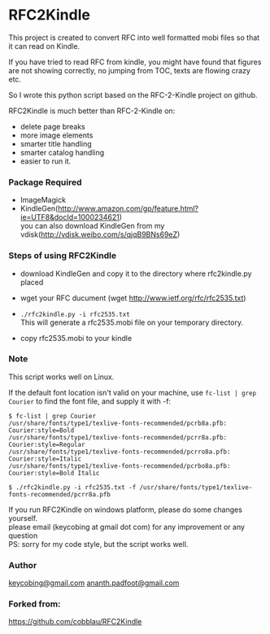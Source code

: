 RFC2Kindle
============

This project is created to convert RFC into well formatted mobi files so that it can read on Kindle.

If you have tried to read RFC from kindle, you might have found that figures are not showing correctly, no jumping from TOC, texts are flowing crazy etc.

So I wrote this python script based on the RFC-2-Kindle project on github.

RFC2Kindle is much better than RFC-2-Kindle on:
* delete page breaks
* more image elements
* smarter title handling
* smarter catalog handling
* easier to run it.

### Package Required
- ImageMagick
- KindleGen(http://www.amazon.com/gp/feature.html?ie=UTF8&docId=1000234621)  
  you can also download KindleGen from my vdisk(http://vdisk.weibo.com/s/qjqB9BNs69eZ)

### Steps of using RFC2Kindle
- download KindleGen and copy it to the directory where rfc2kindle.py placed
- wget your RFC ducument
  (wget http://www.ietf.org/rfc/rfc2535.txt)

- `./rfc2kindle.py -i rfc2535.txt`  
   This will generate a rfc2535.mobi file on your temporary directory.

- copy rfc2535.mobi to your kindle

### Note
This script works well on Linux. 

If the default font location isn't valid on your machine, use `fc-list | grep Courier` to find the font file, and supply it with -f:

```
$ fc-list | grep Courier
/usr/share/fonts/type1/texlive-fonts-recommended/pcrb8a.pfb: Courier:style=Bold
/usr/share/fonts/type1/texlive-fonts-recommended/pcrr8a.pfb: Courier:style=Regular
/usr/share/fonts/type1/texlive-fonts-recommended/pcrro8a.pfb: Courier:style=Italic
/usr/share/fonts/type1/texlive-fonts-recommended/pcrbo8a.pfb: Courier:style=Bold Italic

$ ./rfc2kindle.py -i rfc2535.txt -f /usr/share/fonts/type1/texlive-fonts-recommended/pcrr8a.pfb
```

If you run RFC2Kindle on windows platform, please do some changes yourself.  
please email (keycobing at gmail dot com) for any improvement or any question  
PS: sorry for my code style, but the script works well.

### Author
keycobing@gmail.com
ananth.padfoot@gmail.com


### Forked from:
https://github.com/cobblau/RFC2Kindle


